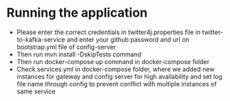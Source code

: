 # Running the application
- Please enter the correct credentials in twitter4j.properties file in twitter-to-kafka-service 
and enter your github password and url on bootstrap.yml file of config-server
- Then run mvn install -DskipTests command
- Then run docker-compose up command in docker-compose folder
- Check services.yml in docker-compose folder, where we added new instances for gateway and config server 
for high availability and set log file name through config to prevent conflict with multiple instances of same service